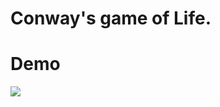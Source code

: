 # Conway's game of Life.

# Demo

[![](https://cdn.loom.com/sessions/thumbnails/7d02624fc6e94340921cc986b5aee711-with-play.gif)](https://www.loom.com/share/7d02624fc6e94340921cc986b5aee711)



